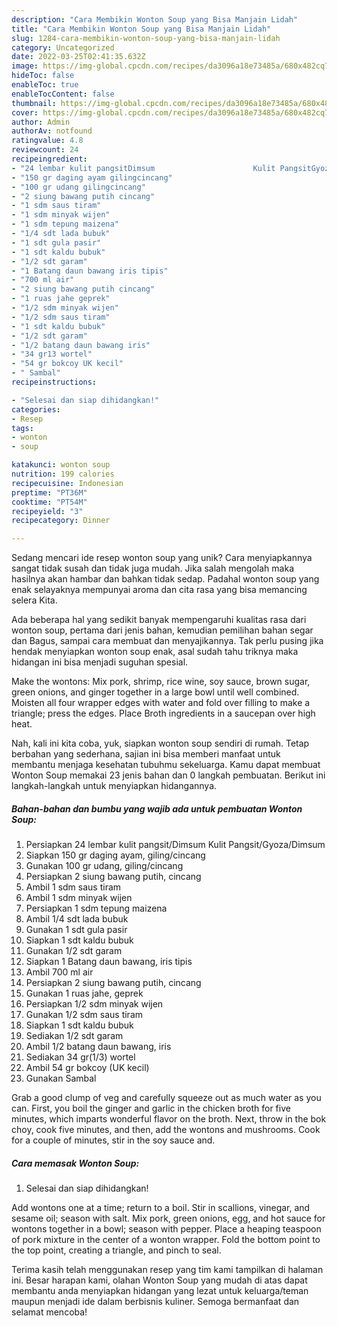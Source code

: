 ```yaml
---
description: "Cara Membikin Wonton Soup yang Bisa Manjain Lidah"
title: "Cara Membikin Wonton Soup yang Bisa Manjain Lidah"
slug: 1284-cara-membikin-wonton-soup-yang-bisa-manjain-lidah
category: Uncategorized
date: 2022-03-25T02:41:35.632Z
image: https://img-global.cpcdn.com/recipes/da3096a18e73485a/680x482cq70/wonton-soup-foto-resep-utama.jpg
hideToc: false
enableToc: true
enableTocContent: false
thumbnail: https://img-global.cpcdn.com/recipes/da3096a18e73485a/680x482cq70/wonton-soup-foto-resep-utama.jpg
cover: https://img-global.cpcdn.com/recipes/da3096a18e73485a/680x482cq70/wonton-soup-foto-resep-utama.jpg
author: Admin
authorAv: notfound
ratingvalue: 4.8
reviewcount: 24
recipeingredient:
- "24 lembar kulit pangsitDimsum                      Kulit PangsitGyozaDimsum"
- "150 gr daging ayam gilingcincang"
- "100 gr udang gilingcincang"
- "2 siung bawang putih cincang"
- "1 sdm saus tiram"
- "1 sdm minyak wijen"
- "1 sdm tepung maizena"
- "1/4 sdt lada bubuk"
- "1 sdt gula pasir"
- "1 sdt kaldu bubuk"
- "1/2 sdt garam"
- "1 Batang daun bawang iris tipis"
- "700 ml air"
- "2 siung bawang putih cincang"
- "1 ruas jahe geprek"
- "1/2 sdm minyak wijen"
- "1/2 sdm saus tiram"
- "1 sdt kaldu bubuk"
- "1/2 sdt garam"
- "1/2 batang daun bawang iris"
- "34 gr13 wortel"
- "54 gr bokcoy UK kecil"
- " Sambal"
recipeinstructions:

- "Selesai dan siap dihidangkan!"
categories:
- Resep
tags:
- wonton
- soup

katakunci: wonton soup 
nutrition: 199 calories
recipecuisine: Indonesian
preptime: "PT36M"
cooktime: "PT54M"
recipeyield: "3"
recipecategory: Dinner

---
```





Sedang mencari ide resep wonton soup yang unik? Cara menyiapkannya sangat tidak susah dan tidak juga mudah. Jika salah mengolah maka hasilnya akan hambar dan bahkan tidak sedap. Padahal wonton soup yang enak selayaknya mempunyai aroma dan cita rasa yang bisa memancing selera Kita.





Ada beberapa hal yang sedikit banyak mempengaruhi kualitas rasa dari wonton soup, pertama dari jenis bahan, kemudian pemilihan bahan segar dan Bagus, sampai cara membuat dan menyajikannya. Tak perlu pusing jika hendak menyiapkan wonton soup enak,      asal sudah tahu triknya maka hidangan ini bisa menjadi suguhan spesial.














Make the wontons: Mix pork, shrimp, rice wine, soy sauce, brown sugar, green onions, and ginger together in a large bowl until well combined. Moisten all four wrapper edges with water and fold over filling to make a triangle; press the edges. Place Broth ingredients in a saucepan over high heat.






Nah, kali ini kita coba, yuk, siapkan wonton soup sendiri di rumah. Tetap berbahan yang sederhana, sajian ini bisa memberi manfaat untuk membantu menjaga kesehatan tubuhmu sekeluarga. Kamu dapat membuat Wonton Soup memakai 23 jenis bahan dan 0 langkah pembuatan. Berikut ini langkah-langkah untuk menyiapkan hidangannya.

<!--inarticleads1-->

##### Bahan-bahan dan bumbu yang wajib ada untuk pembuatan Wonton Soup:

1. Persiapkan 24 lembar kulit pangsit/Dimsum                      Kulit Pangsit/Gyoza/Dimsum
1. Siapkan 150 gr daging ayam, giling/cincang
1. Gunakan 100 gr udang, giling/cincang
1. Persiapkan 2 siung bawang putih, cincang
1. Ambil 1 sdm saus tiram
1. Ambil 1 sdm minyak wijen
1. Persiapkan 1 sdm tepung maizena
1. Ambil 1/4 sdt lada bubuk
1. Gunakan 1 sdt gula pasir
1. Siapkan 1 sdt kaldu bubuk
1. Gunakan 1/2 sdt garam
1. Siapkan 1 Batang daun bawang, iris tipis
1. Ambil 700 ml air
1. Persiapkan 2 siung bawang putih, cincang
1. Gunakan 1 ruas jahe, geprek
1. Persiapkan 1/2 sdm minyak wijen
1. Gunakan 1/2 sdm saus tiram
1. Siapkan 1 sdt kaldu bubuk
1. Sediakan 1/2 sdt garam
1. Ambil 1/2 batang daun bawang, iris
1. Sediakan 34 gr(1/3) wortel
1. Ambil 54 gr bokcoy (UK kecil)
1. Gunakan  Sambal


Grab a good clump of veg and carefully squeeze out as much water as you can. First, you boil the ginger and garlic in the chicken broth for five minutes, which imparts wonderful flavor on the broth. Next, throw in the bok choy, cook five minutes, and then, add the wontons and mushrooms. Cook for a couple of minutes, stir in the soy sauce and. 

<!--inarticleads2-->

##### Cara memasak Wonton Soup:


1. Selesai dan siap dihidangkan!

Add wontons one at a time; return to a boil. Stir in scallions, vinegar, and sesame oil; season with salt. Mix pork, green onions, egg, and hot sauce for wontons together in a bowl; season with pepper. Place a heaping teaspoon of pork mixture in the center of a wonton wrapper. Fold the bottom point to the top point, creating a triangle, and pinch to seal. 

Terima kasih telah menggunakan resep yang tim kami tampilkan di halaman ini. Besar harapan kami, olahan Wonton Soup yang mudah di atas dapat membantu anda menyiapkan hidangan yang lezat untuk keluarga/teman maupun menjadi ide dalam berbisnis kuliner. Semoga bermanfaat dan selamat mencoba!
